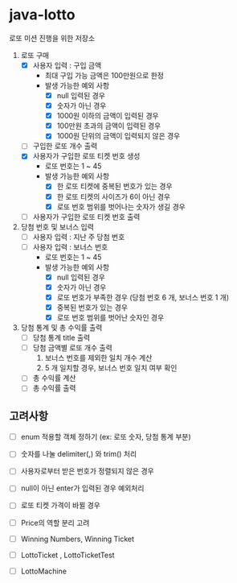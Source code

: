 # java-lotto

로또 미션 진행을 위한 저장소

1. 로또 구매
    - [x] 사용자 입력 : 구입 금액
        - 최대 구입 가능 금액은 100만원으로 한정
        - 발생 가능한 예외 사항
            - [x] null 입력된 경우
            - [x] 숫자가 아닌 경우
            - [x] 1000원 이하의 금액이 입력된 경우
            - [x] 100만원 초과의 금액이 입력된 경우
            - [x] 1000원 단위의 금액이 입력되지 않은 경우
    - [ ] 구입한 로또 개수 출력
    - [x] 사용자가 구입한 로또 티켓 번호 생성
        - 로또 번호는 1 ~ 45
        - 발생 가능한 예외 사항
            - [x] 한 로또 티켓에 중복된 번호가 있는 경우
            - [x] 한 로또 티켓의 사이즈가 6이 아닌 경우
            - [x] 로또 번호 범위를 벗어나는 숫자가 생길 경우
    - [ ] 사용자가 구입한 로또 티켓 번호 출력

2. 당첨 번호 및 보너스 입력
    - [ ] 사용자 입력 : 지난 주 당첨 번호
    - [ ] 사용자 입력 : 보너스 번호
        - 로또 번호는 1 ~ 45
        - 발생 가능한 예외 사항
            - [x] null 입력된 경우
            - [x] 숫자가 아닌 경우
            - [x] 로또 번호가 부족한 경우 (당첨 번호 6 개, 보너스 번호 1 개)
            - [x] 중복된 번호가 있는 경우
            - [x] 로또 번호 범위를 벗어난 숫자인 경우

3. 당첨 통계 및 총 수익률 출력
    - [ ] 당첨 통계 title 출력
    - [ ] 당첨 금액별 로또 개수 출력
        1. 보너스 번호를 제외한 일치 개수 계산
        2. 5 개 일치할 경우, 보너스 번호 일치 여부 확인
    - [ ] 총 수익률 계산
    - [ ] 총 수익률 출력

## 고려사항

- [ ] enum 적용할 객체 정하기 (ex: 로또 숫자, 당첨 통계 부분)
- [ ] 숫자를 나눌 delimiter(,) 와 trim() 처리
- [ ] 사용자로부터 받은 번호가 정렬되지 않은 경우
- [ ] null이 아닌 enter가 입력된 경우 예외처리
- [ ] 로또 티켓 가격이 바뀔 경우
- [ ] Price의 역할 분리 고려

- [ ] Winning Numbers, Winning Ticket
- [ ] LottoTicket , LottoTicketTest
- [ ] LottoMachine  